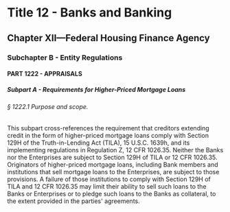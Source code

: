 
# Title 12 - Banks and Banking
## Chapter XII—Federal Housing Finance Agency
### Subchapter B - Entity Regulations
#### PART 1222 - APPRAISALS
##### Subpart A - Requirements for Higher-Priced Mortgage Loans
###### § 1222.1 Purpose and scope.

This subpart cross-references the requirement that creditors extending credit in the form of higher-priced mortgage loans comply with Section 129H of the Truth-in-Lending Act (TILA), 15 U.S.C. 1639h, and its implementing regulations in Regulation Z, 12 CFR 1026.35. Neither the Banks nor the Enterprises are subject to Section 129H of TILA or 12 CFR 1026.35. Originators of higher-priced mortgage loans, including Bank members and institutions that sell mortgage loans to the Enterprises, are subject to those provisions. A failure of those institutions to comply with Section 129H of TILA and 12 CFR 1026.35 may limit their ability to sell such loans to the Banks or Enterprises or to pledge such loans to the Banks as collateral, to the extent provided in the parties' agreements.
